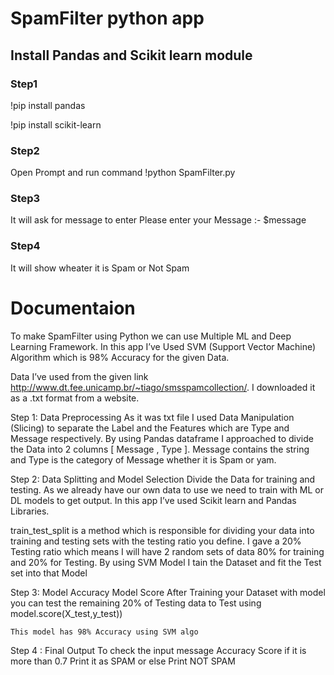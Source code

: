 # SpamFilter python app


## Install Pandas and Scikit learn module 
### Step1
!pip install pandas 

!pip install scikit-learn

### Step2 
Open Prompt and run command 
!python SpamFilter.py

### Step3
It will ask for message to enter 
Please enter your Message :- $message

### Step4 
It will show wheater it is Spam or Not Spam



# Documentaion

To make SpamFilter using Python we can use Multiple ML and Deep Learning Framework. In this app I’ve Used SVM (Support Vector Machine) Algorithm which is 98% Accuracy for the given Data. 


Data I’ve used from the given link http://www.dt.fee.unicamp.br/~tiago/smsspamcollection/. I downloaded it as a .txt format from a website. 

Step 1: 
	Data Preprocessing
	As it was txt file I used Data Manipulation (Slicing) to separate the Label and the Features which are Type and Message respectively. By using Pandas dataframe I approached to divide the Data into 2 columns [ Message , Type ]. Message contains the string and Type is the category of Message whether it is Spam or yam.

Step 2:
	Data Splitting and Model Selection
	Divide the Data for training and testing. As we already have our own data to use we need to train with ML or DL models to get output. In this app I’ve used Scikit learn and Pandas Libraries.
  
train_test_split  is a method which is responsible for dividing your data into training and testing sets with the testing ratio you define. I gave a 20% Testing ratio which means I will have 2 random sets of data 80% for training and 20% for Testing. By using SVM Model I tain the Dataset and fit the Test set into that Model 

Step 3: 
	Model Accuracy 
	Model Score
	After Training your Dataset with model you can test the remaining 20% of Testing data to Test using   model.score(X_test,y_test)) 

	This model has 98% Accuracy using SVM algo 

Step 4 :
	Final Output
To check the input message Accuracy Score if it is more than 0.7 Print it as SPAM or else Print NOT SPAM

